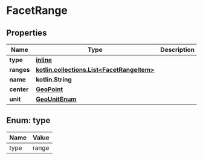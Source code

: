 
# FacetRange

## Properties
Name | Type | Description | Notes
------------ | ------------- | ------------- | -------------
**type** | [**inline**](#TypeEnum) |  | 
**ranges** | [**kotlin.collections.List&lt;FacetRangeItem&gt;**](git/workplace-search-kotlin/openapi-generator/docs/FacetRangeItem.md) |  | 
**name** | **kotlin.String** |  |  [optional]
**center** | [**GeoPoint**](git/workplace-search-kotlin/openapi-generator/docs/GeoPoint.md) |  |  [optional]
**unit** | [**GeoUnitEnum**](git/workplace-search-kotlin/openapi-generator/docs/GeoUnitEnum.md) |  |  [optional]


<a name="TypeEnum"></a>
## Enum: type
Name | Value
---- | -----
type | range



